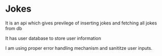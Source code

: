 # Jokes

It is  an api which  gives previlege of inserting jokes and fetching all jokes from db

It has user database to store user information

I am using proper error handling mechanism and sanititze user inputs.
